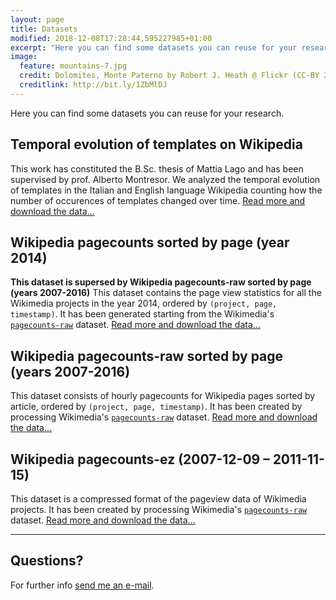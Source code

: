 ```yaml
---
layout: page
title: Datasets
modified: 2018-12-08T17:28:44,595227985+01:00
excerpt: "Here you can find some datasets you can reuse for your research."
image:
  feature: mountains-7.jpg
  credit: Dolomites, Monte Paterno by Robert J. Heath @ Flickr (CC-BY 2.0)
  creditlink: http://bit.ly/1ZbMlDJ
---
```


Here you can find some datasets you can reuse for your research.


## Temporal evolution of templates on Wikipedia

This work has constituted the B.Sc. thesis of Mattia Lago and has been supervised
by prof. Alberto Montresor.
We analyzed the temporal evolution of templates in the Italian and English language
Wikipedia counting how the number of occurences of templates changed over time.
[Read more and download the data...](./temporal-evolution-templates-wikipedia/)

## Wikipedia pagecounts sorted by page (year 2014)

**This dataset is supersed by Wikipedia pagecounts-raw sorted by page (years 2007-2016)**
This dataset contains the page view statistics for all the Wikimedia projects in
the year 2014, ordered by `(project, page, timestamp)`. It has been generated
starting from the Wikimedia's [`pagecounts-raw`](https://dumps.wikimedia.org/other/pagecounts-raw/)
dataset.
[Read more and download the data...](./wikipedia-pagecounts-sorted-by-page-year-2014/)

## Wikipedia pagecounts-raw sorted by page (years 2007-2016)

This dataset consists of hourly pagecounts for Wikipedia pages sorted by article, ordered by `(project, page, timestamp)`. It has been created by processing Wikimedia's [`pagecounts-raw`](https://dumps.wikimedia.org/other/pagecounts-raw/) dataset. [Read more and download the data...](./wikipedia-pagecounts-raw-sorted/)

## Wikipedia pagecounts-ez (2007-12-09 – 2011-11-15)

This dataset is a compressed format of the pageview data of Wikimedia projects. It has been created by processing Wikimedia's [`pagecounts-raw`](https://dumps.wikimedia.org/other/pagecounts-raw/) dataset. [Read more and download the data...](./wikipedia-pagecounts-ez/)

---

## Questions?

For further info <a href="mailto:cristian.consonni(at)unitn(dot)it" target="_blank">send me an e-mail</a>.
